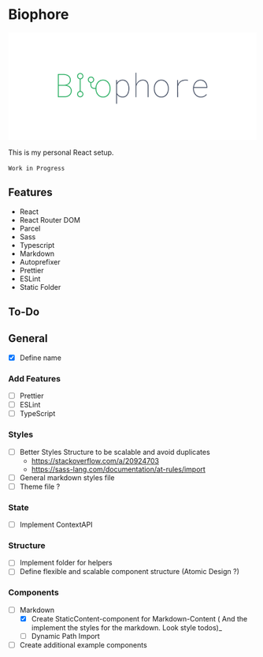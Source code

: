 # Biophore

![](./src/assets/img/banner.png)

This is my personal React setup.

`Work in Progress`

## Features

- React
- React Router DOM
- Parcel
- Sass
- Typescript
- Markdown
- Autoprefixer
- Prettier
- ESLint
- Static Folder

## To-Do

## General

- [x] Define name

### Add Features

- [ ] Prettier
- [ ] ESLint
- [ ] TypeScript

### Styles

- [ ] Better Styles Structure to be scalable and avoid duplicates
  - https://stackoverflow.com/a/20924703
  - https://sass-lang.com/documentation/at-rules/import
- [ ] General markdown styles file
- [ ] Theme file ?

### State

- [ ] Implement ContextAPI

### Structure

- [ ] Implement folder for helpers
- [ ] Define flexible and scalable component structure (Atomic Design ?)

### Components

- [ ] Markdown
    - [x] Create StaticContent-component for Markdown-Content ( And the implement the styles for the markdown. Look style todos)_
    - [ ] Dynamic Path Import
- [ ] Create additional example components
